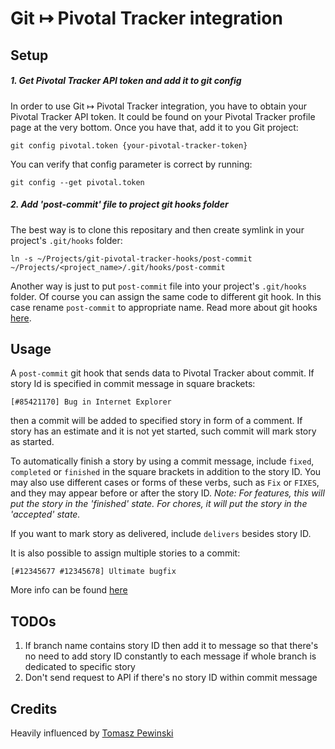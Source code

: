 # Git &#8614; Pivotal Tracker integration

## Setup

##### 1. Get Pivotal Tracker API token and add it to git config
In order to use Git &#8614; Pivotal Tracker integration, you have to obtain your Pivotal Tracker API token. It could be found on your Pivotal Tracker profile page at the very bottom. Once you have that, add it to you Git project:

    git config pivotal.token {your-pivotal-tracker-token}

You can verify that config parameter is correct by running:

    git config --get pivotal.token

##### 2. Add 'post-commit' file to project git hooks folder

The best way is to clone this repositary and then create symlink in your project's `.git/hooks` folder:

    ln -s ~/Projects/git-pivotal-tracker-hooks/post-commit ~/Projects/<project_name>/.git/hooks/post-commit

Another way is just to put `post-commit` file into your project's `.git/hooks` folder. Of course you can assign the same code to different git hook. In this case rename `post-commit` to appropriate name. Read more about git hooks [here](https://www.atlassian.com/git/tutorials/git-hooks).

## Usage

A `post-commit` git hook that sends data to Pivotal Tracker about commit. If story Id is specified in commit message in square brackets:

    [#85421170] Bug in Internet Explorer

then a commit will be added to specified story in form of a comment. If story has an estimate and it is not yet started, such commit will mark story as started.

To automatically finish a story by using a commit message, include `fixed`, `completed` or `finished` in the square brackets in addition to the story ID. You may also use different cases or forms of these verbs, such as `Fix` or `FIXES`, and they may appear before or after the story ID. *Note: For features, this will put the story in the 'finished' state. For chores, it will put the story in the 'accepted' state.*

If you want to mark story as delivered, include `delivers` besides story ID.

It is also possible to assign multiple stories to a commit:

    [#12345677 #12345678] Ultimate bugfix

More info can be found [here](https://www.pivotaltracker.com/help/api/rest/v5#Source_Commits)

## TODOs

1. If branch name contains story ID then add it to message so that there's no need to add story ID constantly to each message if whole branch is dedicated to specific story
2. Don't send request to API if there's no story ID within commit message

## Credits

Heavily influenced by [Tomasz Pewinski](http://pewniak747.info/2012/04/10/pivotaltracker-git-post-receive-hook/)
